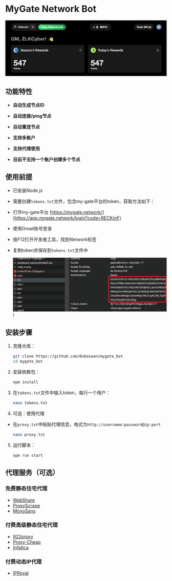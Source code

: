 # MyGate Network Bot
![banner](image.png)


## 功能特性

- **自动生成节点ID**
- **自动连接/ping节点**
- **自动重连节点**

- **支持多账户**
- **支持代理使用**
- **目前不支持一个账户创建多个节点**

## 使用前提

- 已安装Node.js
- 需要创建`tokens.txt`文件，包含my-gate平台的token，获取方法如下：
- 打开my-gate平台 [https://mygate.network/](https://app.mygate.network/login?code=RECKmF)
- 使用Gmail账号登录
- 按F12打开开发者工具，找到Network标签
- 复制token并保存到`tokens.txt`文件中

    ![token](image-1.png)!

## 安装步骤

1. 克隆仓库：
    ```sh
    git clone https://github.com/0xbaiwan/mygate_bot
    cd mygate_bot
    ```

2. 安装依赖包：
    ```sh
    npm install
    ```
3. 在`tokens.txt`文件中输入token，每行一个用户：
    ```sh
    nano tokens.txt
    ```
4. 可选：使用代理
- 在`proxy.txt`中粘贴代理信息，格式为`http://username:password@ip:port`
    ```sh
    nano proxy.txt
    ```
5. 运行脚本：
    ```sh
    npm run start
    ```

## 代理服务（可选）

### 免费静态住宅代理
- [WebShare](https://www.webshare.io/?referral_code=gtw7lwqqelgu)
- [ProxyScrape](https://proxyscrape.com/)
- [MonoSans](https://github.com/monosans/proxy-list)

### 付费高级静态住宅代理
- [922proxy](https://www.922proxy.com/register?inviter_code=d6416857)
- [Proxy-Cheap](https://app.proxy-cheap.com/r/Pd6sqg)
- [Infatica](https://dashboard.infatica.io/aff.php?aff=580)

### 付费动态IP代理
- [IPRoyal](https://iproyal.com/?r=733417)
